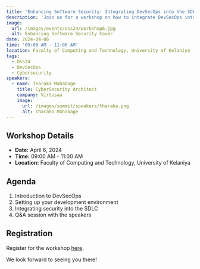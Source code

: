 ```yaml
---
title: 'Enhancing Software Security: Integrating DevSecOps into the SDLC for Robust Protection'
description: 'Join us for a workshop on how to integrate DevSecOps into the SDLC for robust software security.'
image:
  url: /images/events/oss24/workshop6.jpg
  alt: Enhancing Software Security Cover
date: 2024-04-06
time: '09:00 AM - 11:00 AM'
location: Faculty of Computing and Technology, University of Kelaniya
tags:
  - OSS24
  - DevSecOps
  - Cybersecurity
speakers:
  - name: Tharaka Mahabage
    title: CyberSecurity Architect
    company: Virtusaa
    image:
      url: /images/summit/speakers/tharaka.png
      alt: Tharaka Mahabage
---
```


## Workshop Details

- **Date:** April 6, 2024
- **Time:** 09:00 AM - 11:00 AM
- **Location:** Faculty of Computing and Technology, University of Kelaniya

## Agenda

1. Introduction to DevSecOps
2. Setting up your development environment
3. Integrating security into the SDLC
4. Q&A session with the speakers

## Registration

Register for the workshop [here](https://www.fossuok.org/oss24entry).

We look forward to seeing you there! 